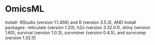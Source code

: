 # OmicsML
Install- RStudio (version 1.1.456) and R (version 3.5.3), AND
Install packages- reticulate (version 1.20), h2o (version 3.32.0.1), shiny (version 1.60), survival (version 1.0.3), survminer (version 0.4.5), and survcomp (version 1.32.0) 
